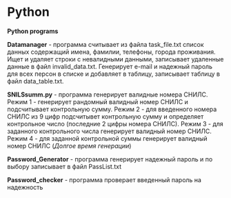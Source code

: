 # Python
**Python programs**

**Datamanager** - программа считывает из файла task_file.txt список данных содержащий имена, фамилии, телефоны, города проживания. Ищет и удаляет строки с невалидными данными, записывает удаленные данные в файл invalid_data.txt. Генерирует e-mail и надежный пароль для всех персон в списке и добавляет в таблицу, записывает таблицу в файл data_table.txt. 

**SNILSsumm.py** - программа генерирует валидные номера СНИЛС. Режим 1 - генерирует рандомный валидный номер СНИЛС и подсчитывает контрольную сумму. Режим 2 - для введенного номера СНИЛС из 9 цифр подсчитывет контрольную сумму и определяет контрольное число (последние 2 цифры номера СНИЛС). Режим 3 - для заданного контрольного числа генерирует валидный номер СНИЛС. Режим 4 - для заданной контрольной суммы генерирует валидный номер СНИЛС (*Долгое время генерации*)

**Password_Generator** - программа генерирует надежный пароль и по выбору записывает в файл PassList.txt

**Password_checker** - программа проверает введенный пароль на надежность
